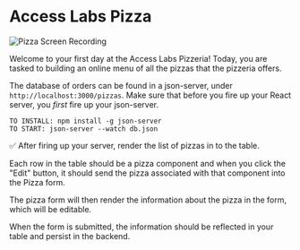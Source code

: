 # Access Labs Pizza

![Pizza Screen Recording](https://curriculum-content.s3.amazonaws.com/react/pizza.gif)

Welcome to your first day at the Access Labs Pizzeria!
Today, you are tasked to building an online menu of all the pizzas that the pizzeria offers.

The database of orders can be found in a json-server, under `http://localhost:3000/pizzas`.
Make sure that before you fire up your React server, you *first* fire up your json-server.

```text
TO INSTALL: npm install -g json-server
TO START: json-server --watch db.json
```

✅ After firing up your server, render the list of pizzas in to the table.

Each row in the table should be a pizza component and when you click the "Edit" button, it should send the pizza associated with that component into the Pizza form.

The pizza form will then render the information about the pizza in the form, which will be editable.

When the form is submitted, the information should be reflected in your table and persist in the backend.
